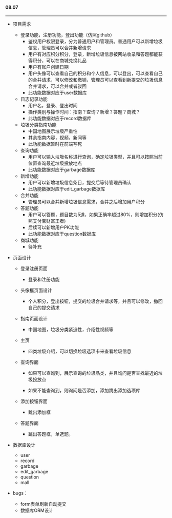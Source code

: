 #### 08.07 

---

- 项目需求

  - 登录功能，注册功能，登出功能（仿照github）
    - 鉴权用户权限登录，分为普通用户和管理员。普通用户可以新增垃圾信息，管理员可以合并新增请求
    - 用户有对应积分积分，登录，新增垃圾信息被网站收录和答题都能获得积分，可以在商城兑换礼品
    - 用户有账户创建日期
    - 用户头像可以查看自己的积分和个人信息，可以登出，可以查看自己的合并请求，可以修改和撤销，管理员可以查看到新提交的垃圾信息合并请求，可以合并或者驳回
    - 此功能数据对应于user数据库
  - 日志记录功能
    - 用户名，登录、登出时间
    - 操作类别与操作时间：指南？查询？新增？答题？商城？
    - 此功能数据对应于record数据库
  - 垃圾分类指南功能
    - 中国地图展示垃圾严重性
    - 其余指南内容，视频，新闻等
    - 此功能数据暂时在前端写死
  - 查询功能
    - 用户可以输入垃圾名称进行查询，确定垃圾类型，并且可以按照当前位置查询最近垃圾投放地点
    - 此功能数据对应于garbage数据库
  - 新增功能
    - 用户可以新增垃圾信息条目，提交后等待管理员确认
    - 此功能数据对应于edit_garbage数据库
  - 合并功能
    - 管理员可以合并新增垃圾信息需求，合并之后增加用户积分
  - 答题功能
    - 用户可以答题，题目数为5道，如果正确率超过80%，则增加积分(仿照支付宝财富王者)
    - 后续可以新增用户PK功能
    - 此功能数据对应于question数据库
  - 商城功能
    - 待补充
- 页面设计

  - 登录注册页面

    - 登录和注册功能

  - 头像框页面设计

    - 个人积分，登出按钮，提交的垃圾合并请求等，并且可以修改，撤回自己的提交请求

  - 指南页面设计

    - 中国地图，垃圾分类紧迫性，介绍性视频等

  - 主页

    - 四类垃圾介绍，可以切换垃圾选项卡来查看垃圾信息

  - 查询界面

    - 如果可以查询到，展示查询的垃圾品类，并且询问是否查找最近的垃圾投放点

    - 如果不能查询到，则询问是否添加，添加跳出添加选项库

  - 添加按钮界面

    - 跳出添加框

  - 答题界面

    - 跳出答题框，单选题。
- 数据库设计

  - user
  - record
  - garbage
  - edit_garbage
  - question
  - mall
- bugs：
  - form表单刷新自动提交
  - 数据库ORM设计